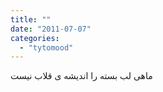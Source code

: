 ```yaml
---
title: ""
date: "2011-07-07"
categories: 
  - "tytomood"
---
```


ماهی لب بسته را اندیشه ی قلاب نیست
